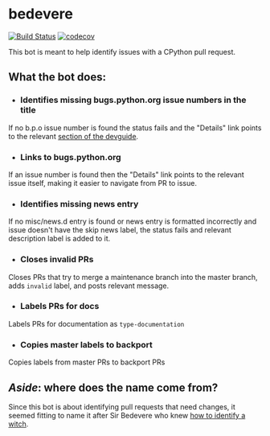 # bedevere
[![Build Status](https://travis-ci.org/python/bedevere.svg?branch=master)](https://travis-ci.org/python/bedevere)
[![codecov](https://codecov.io/gh/python/bedevere/branch/master/graph/badge.svg)](https://codecov.io/gh/python/bedevere)

This bot is meant to help identify issues with a CPython pull request.

## What the bot does:
- ### Identifies missing bugs.python.org issue numbers in the title
If no b.p.o issue number is found the status fails and the
"Details" link points to the relevant
[section of the devguide](https://devguide.python.org/pullrequest/#submitting).
- ### Links to bugs.python.org
If an issue number is found then the "Details" link points to the relevant issue 
itself, making it easier to navigate from PR to issue.
- ### Identifies missing news entry
If no misc/news.d entry is found or news entry is formatted incorrectly 
and issue doesn't have the skip news label, the status fails and relevant 
description label is added to it.
- ### Closes invalid PRs
Closes PRs that try to merge a maintenance branch into the master branch, adds 
`invalid` label, and posts relevant message.
- ### Labels PRs for docs
Labels PRs for documentation as `type-documentation`
- ### Copies master labels to backport
Copies labels from master PRs to backport PRs

## *Aside*: where does the name come from?
Since this bot is about identifying pull requests that need changes,
it seemed fitting to name it after Sir Bedevere who knew
[how to identify a witch](https://youtu.be/yp_l5ntikaU).
